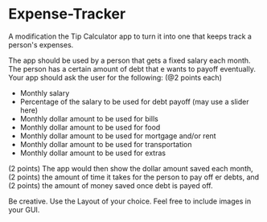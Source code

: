 Expense-Tracker
===============

A modification the Tip Calculator app to turn it into one that keeps track a person's expenses.

The app should be used by a person that gets a fixed salary each month. The person has a certain amount of debt that e wants to payoff eventually. Your app should ask the user for the following: (@2 points each)
 - Monthly salary
 - Percentage of the salary to be used for debt payoff (may use a slider here)
 - Monthly dollar amount to be used for bills
 - Monthly dollar amount to be used for food
 - Monthly dollar amount to be used for mortgage and/or rent
 - Monthly dollar amount to be used for transportation
 - Monthly dollar amount to be used for extras

(2 points) The app would then show the dollar amount saved each month, (2 points) the amount of time it takes for the person to pay off er debts, and (2 points) the amount of money saved once debt is payed off.

Be creative. Use the Layout of your choice. Feel free to include images in your GUI.
